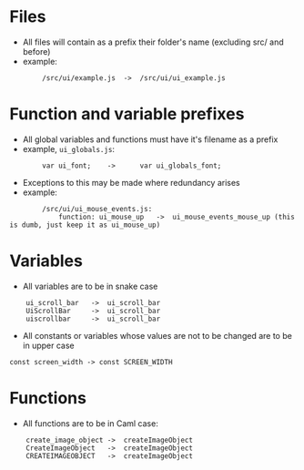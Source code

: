 # Files
* All files will contain as a prefix their folder's name (excluding src/ and before)
* example:
```
        /src/ui/example.js  ->  /src/ui/ui_example.js
```
# Function and variable prefixes
* All global variables and functions must have it's filename as a prefix
* example, `ui_globals.js`:
```
        var ui_font;    ->      var ui_globals_font;
```
* Exceptions to this may be made where redundancy arises
* example:
```
        /src/ui/ui_mouse_events.js:
            function: ui_mouse_up   ->  ui_mouse_events_mouse_up (this is dumb, just keep it as ui_mouse_up)
```
# Variables
* All variables are to be in snake case
```
    ui_scroll_bar   ->  ui_scroll_bar
    UiScrollBar     ->  ui_scroll_bar
    uiscrollbar     ->  ui_scroll_bar
```
* All constants or variables whose values are not to be changed are to be in upper case
```
const screen_width -> const SCREEN_WIDTH
```

# Functions
* All functions are to be in Caml case:
```
    create_image_object ->  createImageObject
    CreateImageObject   ->  createImageObject
    CREATEIMAGEOBJECT   ->  createImageObject
```